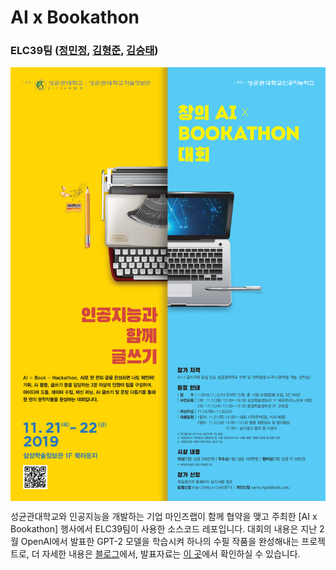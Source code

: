 # AI x Bookathon
### ELC39팀 ([정민정](https://github.com/jeina7), [김형준](https://github.com/khj68), [김승태](https://github.com/kim-seungtae))

<a href="https://jeinalog.tistory.com/25"><img src="ai_bookathon.png" width="600"  style="display: block; margin: 0 auto;"></a>



성균관대학교와 인공지능을 개발하는 기업 마인즈랩이 함께 협약을 맺고 주최한 [AI x Bookathon] 행사에서 ELC39팀이 사용한 소스코드 레포입니다.
대회의 내용은 지난 2월 OpenAI에서 발표한 GPT-2 모델을 학습시켜 하나의 수필 작품을 완성해내는 프로젝트로, 더 자세한 내용은 [블로그](https://jeinalog.tistory.com/entry/AI-x-Bookathon-%EC%9D%B8%EA%B3%B5%EC%A7%80%EB%8A%A5%EC%9D%84-%EC%88%98%ED%95%84-%EC%9E%91%EA%B0%80%EB%A1%9C-%ED%95%99%EC%8A%B5%EC%8B%9C%EC%BC%9C%EB%B3%B4%EC%9E%90)에서, 발표자료는 [이 곳](https://www.slideshare.net/MinjungChung1/ai-bookathon-public)에서 확인하실 수 있습니다.
